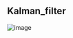 ## Kalman_filter

![image](https://user-images.githubusercontent.com/29449124/103846976-a53cfa80-50e2-11eb-8707-5109d64602e5.png)
